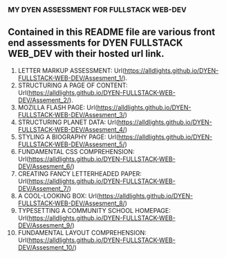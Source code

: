 ### MY DYEN ASSESSMENT FOR FULLSTACK WEB-DEV
 ## Contained in this README file are various front end assessments for **DYEN FULLSTACK WEB_DEV** with their hosted url link.

1. LETTER MARKUP ASSESSMENT: Url(https://alldlights.github.io/DYEN-FULLSTACK-WEB-DEV/Assesment_1/).
2. STRUCTURING A PAGE OF CONTENT: Url(https://alldlights.github.io/DYEN-FULLSTACK-WEB-DEV/Assement_2/).
3. MOZILLA FLASH PAGE: Url(https://alldlights.github.io/DYEN-FULLSTACK-WEB-DEV/Assesment_3/)
4. STRUCTURING PLANET DATA: Url(https://alldlights.github.io/DYEN-FULLSTACK-WEB-DEV/Assesment_4/)
5. STYLING A BIOGRAPHY PAGE: Url(https://alldlights.github.io/DYEN-FULLSTACK-WEB-DEV/Assesment_5/)
6. FUNDAMENTAL CSS COMPREHENSION: Url(https://alldlights.github.io/DYEN-FULLSTACK-WEB-DEV/Assesment_6/)
7. CREATING FANCY LETTERHEADED PAPER: Url(https://alldlights.github.io/DYEN-FULLSTACK-WEB-DEV/Assement_7/)
8. A COOL-LOOKING BOX: Url(https://alldlights.github.io/DYEN-FULLSTACK-WEB-DEV/Assesment_8/)
9. TYPESETTING A COMMUNITY SCHOOL HOMEPAGE: Url(https://alldlights.github.io/DYEN-FULLSTACK-WEB-DEV/Assesment_9/)
10. FUNDAMENTAL LAYOUT COMPREHENSION: Url(https://alldlights.github.io/DYEN-FULLSTACK-WEB-DEV/Assesment_10/)
